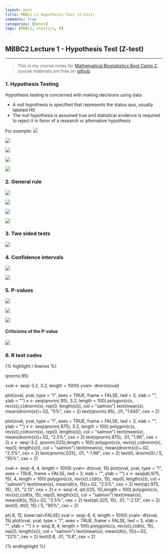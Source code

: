 ```yaml
---
layout: post
title: MBBC2 L1 Hypothesis Test (Z-test)
comments: true
categories: [Notes]
tags: [MBBC2, stastics, R]
---
```


## MBBC2 Lecture 1 - Hypothesis Test (Z-test)
---

>This is my course notes for [Mathematical Biostatistics Boot Camp 2](https://www.coursera.org/learn/biostatistics-2/home/welcome), course materials are free on [github](https://github.com/bcaffo/MathematicsBiostatisticsBootCamp2).


### 1. Hypothesis Testing

Hypothesis testing is concerned with making decisions using data
 * A null hypothesis is specified that represents the status quo, usually labeled H0
 * The null hypothesis is assumed true and statistical evidence is required to reject it in favor of a research or alternative hypothesis
 
For example:
![](/images/MBBC2_L1/1_example.png)

![](/images/MBBC2_L1/2_four_outcome.png)

![](/images/MBBC2_L1/3.png)

![](/images/MBBC2_L1/4.png)

![](/images/MBBC2_L1/5.png)

### 2. General rule

![](/images/MBBC2_L1/6.png)

![](/images/MBBC2_L1/7.png)

![](/images/MBBC2_L1/8.png)

![](/images/MBBC2_L1/9.png)


### 3. Two sided tests

![](/images/MBBC2_L1/10.png)

### 4. Confidence intervals

![](/images/MBBC2_L1/11.png)

![](/images/MBBC2_L1/12.png)


### 5. P-values

![](/images/MBBC2_L1/13.png)

![](/images/MBBC2_L1/14.png)

![](/images/MBBC2_L1/15.png)

#### Criticisms of the P-value

![](/images/MBBC2_L1/16.png)


### 6. R test codes

{% highlight r linenos %}

qnorm(.95)


xval <- seq(-3.2, 3.2, length = 1000)
yval<- dnorm(xval)

plot(xval, yval, type = "l", axes = TRUE, frame = FALSE, lwd = 3, xlab = "", ylab = "")
x <- seq(qnorm(.95), 3.2, length = 100)
polygon(c(x, rev(x)),c(dnorm(x), rep(0, length(x))), col = "salmon")
text(mean(x), mean(dnorm(x))+.02, "5%", cex = 2)
text(qnorm(.95), .01, "1.645", cex = 2)


plot(xval, yval, type = "l", axes = TRUE, frame = FALSE, lwd = 3, xlab = "", ylab = "")
x <- seq(qnorm(.975), 3.2, length = 100)
polygon(c(x, rev(x)),c(dnorm(x), rep(0, length(x))), col = "salmon")
text(mean(x), mean(dnorm(x))+.02, "2.5%", cex = 2)
text(qnorm(.975), .01, "1.96", cex = 2)
x <- seq(-3.2, qnorm(.025),length = 100)
polygon(c(x, rev(x)),c(dnorm(x), rep(0, length(x))), col = "salmon")
text(mean(x), mean(dnorm(x))+.02, "2.5%", cex = 2)
text(qnorm(.025), .01, "-1.96", cex = 2)
text(0, dnorm(0) / 5, "95%", cex = 2)

xval <- seq(-4, 4, length = 1000)
yval<- dt(xval, 15)
plot(xval, yval, type = "l", axes = TRUE, frame = FALSE, lwd = 3, xlab = "", ylab = "")
x <- seq(qt(.975, 15), 4, length = 100)
polygon(c(x, rev(x)),c(dt(x, 15), rep(0, length(x))), col = "salmon")
text(mean(x), mean(dt(x, 15))+.02, "2.5%", cex = 2)
text(qt(.975, 15), .01, "2.13", cex = 2)
x <- seq(-4, qt(.025, 15),length = 100)
polygon(c(x, rev(x)),c(dt(x, 15), rep(0, length(x))), col = "salmon")
text(mean(x), mean(dt(x, 15))+.02, "2.5%", cex = 2)
text(qt(.025, 15), .01, "-2.13", cex = 2)
text(0, dt(0, 15) / 5, "95%", cex = 2)

pt(.8, 15, lower.tail=FALSE)
xval <- seq(-4, 4, length = 1000)
yval<- dt(xval, 15)
plot(xval, yval, type = "l", axes = TRUE, frame = FALSE, lwd = 3, xlab = "", ylab = "")
x <- seq(.8, 4, length = 100)
polygon(c(x, rev(x)),c(dt(x, 15), rep(0, length(x))), col = "salmon")
text(mean(x), mean(dt(x, 15))+.02, "22%", cex = 2)
text(0.8, .01, "0.8", cex = 2)

{% endhighlight %}

